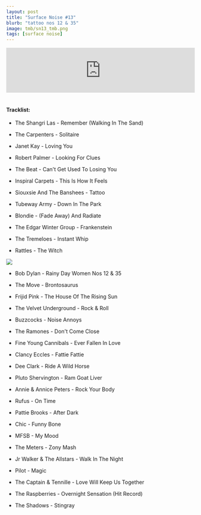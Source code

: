 ```yaml
---
layout: post
title: "Surface Noise #13"
blurb: "tattoo nos 12 & 35"
image: tmb/sn13_tmb.png
tags: [surface noise]
---
```



<iframe width="100%" height="120" src="https://www.mixcloud.com/widget/iframe/?hide_cover=1&feed=%2Fzero_cc%2Fsurface-noise-13-121017%2F" frameborder="0" ></iframe>
&nbsp;

#### Tracklist:

- The Shangri Las - Remember (Walking In The Sand)
- The Carpenters - Solitaire
- Janet Kay - Loving You

- Robert Palmer - Looking For Clues
- The Beat - Can't Get Used To Losing You
- Inspiral Carpets - This Is How It Feels

- Siouxsie And The Banshees - Tattoo
- Tubeway Army - Down In The Park
- Blondie - (Fade Away) And Radiate

- The Edgar Winter Group - Frankenstein
- The Tremeloes - Instant Whip
- Rattles - The Witch

![](https://lh3.googleusercontent.com/8MmkC_BVgZVIwiLYUJ_0chNZNTKPDfKYxSK9NISYgxICg5d8a6LdJ-4uDhRZJLwBysu2FJRXvYul-XXzIyJw6Czuuv103WifMXox3BhxdFR0gJrxdtCZvDPVSKWTrojVfiGRPEVJDzGnOYEwXgneYmYkHI7na4fWaw9RsE-dICJfT9Whxxejrt09ulhJQoZOW-7ZD670uj-hFBwcK8GI-Bqw2fve0_PHMNLkK123WetJ16Bdc0ChzpLQyEnbzqGMH56tihOD5W3ysb6m1bkHB_8XFUs-xrT7KbPA9aaR72-9V45OuxWlTHdY8eoG2kRTNlwlXlFNn2eteTEZhRNu5RODbqKPxRnGk77OuDV_5bR0N2S9YBRShZKIi1PiYK1rqbh0b46HCduj8tgv96cCCkBI3_tc2nSrLk-cf5Tfjmsx4mGsMMbv97OsWrrzjaclo1-AKqVvWgZteSNJusGL7u3JUOv3hGVO18w0spOu5yz4VzjSIUPMJ2NIM_CjlaNNxqCpYbFbM9tT8q7H8NRaS3ifQ30mFBfi-n9c3DrOMYUUKnEjtHxcUUpdJ1QJ3k1UsRes3DOzFc1m3VTSH2yR-NTHhzSpk5QHDh9HLVndYrJLawccpAM9mIvDNPn7o7Bl25oEtEbNusiH7FJ5Dli4lRSA=w600-h602-no)

- Bob Dylan - Rainy Day Women Nos 12 & 35
- The Move - Brontosaurus
- Frijid Pink - The House Of The Rising Sun

- The Velvet Underground - Rock & Roll
- Buzzcocks - Noise Annoys
- The Ramones - Don't Come Close
- Fine Young Cannibals - Ever Fallen In Love

- Clancy Eccles - Fattie Fattie
- Dee Clark - Ride A Wild Horse
- Pluto Shervington - Ram Goat Liver
- Annie & Annice Peters - Rock Your Body

- Rufus - On Time
- Pattie Brooks - After Dark
- Chic - Funny Bone
- MFSB - My Mood
- The Meters - Zony Mash
- Jr Walker & The Allstars - Walk In The Night

- Pilot - Magic
- The Captain & Tennille - Love Will Keep Us Together
- The Raspberries - Overnight Sensation (Hit Record)

- The Shadows - Stingray